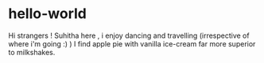 # hello-world

Hi strangers !
Suhitha here , i enjoy dancing and travelling (irrespective of where i'm going :) )
I find apple pie with vanilla ice-cream far more superior to milkshakes.
